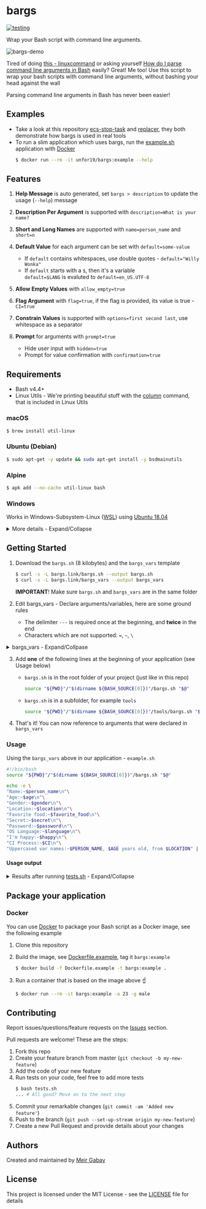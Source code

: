 # bargs

[![testing](https://github.com/unfor19/bargs/workflows/testing/badge.svg)](https://github.com/unfor19/bargs/actions?query=workflow%3Atesting)

Wrap your Bash script with command line arguments.

![bargs-demo](https://github.com/unfor19/bargs/blob/master/assets/bargs_demo.gif)

Tired of doing [this - linuxcommand](http://linuxcommand.org/lc3_wss0120.php) or asking yourself [How do I parse command line arguments in Bash](https://stackoverflow.com/questions/192249/how-do-i-parse-command-line-arguments-in-bash) easily? Great! Me too! Use this script to wrap your bash scripts with command line arguments, without bashing your head against the wall

Parsing command line arguments in Bash has never been easier!

## Examples

- Take a look at this repository [ecs-stop-task](https://github.com/unfor19/ecs-stop-task) and [replacer](https://github.com/unfor19/replacer), they both demonstrate how bargs is used in real tools
- To run a slim application which uses bargs, run the [example.sh](./example.sh) application with [Docker](https://docs.docker.com/engine/install/)
  ```bash
  $ docker run --rm -it unfor19/bargs:example --help
  ```

## Features

1. **Help Message** is auto generated, set `bargs > description` to update the usage (`--help`) message
1. **Description Per Argument** is supported with `description=What is your name?`
1. **Short and Long Names** are supported with `name=person_name` and `short=n`
1. **Default Value** for each argument can be set with `default=some-value`

   - If `default` contains whitespaces, use double quotes - `default="Willy Wonka"`
   - If `default` starts with a `$`, then it's a variable<br>
     `default=$LANG` is evaluted to `default=en_US.UTF-8`

1. **Allow Empty Values** with `allow_empty=true`
1. **Flag Argument** with `flag=true`, if the flag is provided, its value is true - `CI=true`
1. **Constrain Values** is supported with `options=first second last`, use whitespace as a separator
1. **Prompt** for arguments with `prompt=true`

   - Hide user input with `hidden=true`
   - Prompt for value confirmation with `confirmation=true`

## Requirements

- Bash v4.4+
- Linux Utils - We're printing beautiful stuff with the [column](https://linux.die.net/man/1/column) command, that is included in Linux Utils

### macOS

```bash
$ brew install util-linux
```

### Ubuntu (Debian)

```bash
$ sudo apt-get -y update && sudo apt-get install -y bsdmainutils
```

### Alpine

```bash
$ apk add --no-cache util-linux bash
```

### Windows

Works in Windows-Subsystem-Linux ([WSL](https://docs.microsoft.com/en-us/windows/wsl/install-win10)) using [Ubuntu 18.04](https://www.microsoft.com/en-il/p/ubuntu-1804-lts/9n9tngvndl3q?rtc=1&activetab=pivot:overviewtab)

<details><summary>More details - Expand/Collapse</summary>

Make sure you use [dos2unix](https://linux.die.net/man/1/dos2unix) on all files, see another example [here](https://github.com/unfor19/bargs/blob/master/.github/workflows/testing.yml)

```powershell
PS> choco install dos2unix
...
PS> dos2unix bargs.sh bargs_vars example.sh tests.sh
...
PS> wsl -u root -d Ubuntu-18.04 -- source example.sh
```

</details>

## Getting Started

1. Download the `bargs.sh` (8 kilobytes) and the `bargs_vars` template

   ```bash
   $ curl -s -L bargs.link/bargs.sh --output bargs.sh
   $ curl -s -L bargs.link/bargs_vars --output bargs_vars
   ```

   **IMPORTANT**! Make sure `bargs.sh` and `bargs_vars` are in the same folder

2. Edit bargs_vars - Declare arguments/variables, here are some ground rules

   - The delimiter `---` is required once at the beginning, and **twice** in the end
   - Characters which are not supported: `=`, `~`, `\`

<details><summary>bargs_vars - Expand/Collpase</summary>

<!-- replacer_start_bargsvars -->

```
---
name=person_name
short=n
description=What is your name?
default="Willy Wonka"
---
name=age
short=a
description=How old are you?
prompt=true
confirmation=true
---
name=gender
short=g
description=male or female?
options=male female
prompt=true
---
name=location
short=l
description=Where do you live?
default="chocolate factory"
---
name=favorite_food
short=f
allow_empty=true
options=chocolate pizza
description=chocolate or pizza?
---
name=secret
short=s
default=!@#%^&*?/.,[]{}+-|
description=special characters
---
name=language
short=lang
default=$LANG
description=default value can be a variable
---
name=password
short=p
prompt=true
hidden=true
confirmation=true
description=What's your password?
---
name=happy
short=hp
flag=true
description=Flag for indicating that you're happy
---
name=ci
short=ci
flag=true
description=Flag for indicating it's a CI/CD process
---
name=bargs
description=bash example.sh -n Willy --gender male -a 99
default=irrelevant
---
---
```

<!-- replacer_end_bargsvars -->

</details>

3. Add **one** of the following lines at the beginning of your application (see Usage below)

   - `bargs.sh` is in the root folder of your project (just like in this repo)
     ```bash
     source "${PWD}"/"$(dirname ${BASH_SOURCE[0]})"/bargs.sh "$@"
     ```
   - `bargs.sh` is in a subfolder, for example `tools`
     ```bash
     source "${PWD}"/"$(dirname ${BASH_SOURCE[0]})"/tools/bargs.sh "$@"
     ```

4. That's it! You can now reference to arguments that were declared in `bargs_vars`

### Usage

Using the `bargs_vars` above in our application - `example.sh`

```bash
#!/bin/bash
source "${PWD}"/"$(dirname ${BASH_SOURCE[0]})"/bargs.sh "$@"

echo -e \
"Name:~$person_name\n"\
"Age:~$age\n"\
"Gender:~$gender\n"\
"Location:~$location\n"\
"Favorite food:~$favorite_food\n"\
"Secret:~$secret\n"\
"Password:~$password\n"\
"OS Language:~$language\n"\
"I'm happy:~$happy\n"\
"CI Process:~$CI\n"\
"Uppercased var names:~$PERSON_NAME, $AGE years old, from $LOCATION" | column -t -s "~"
```

#### Usage output

<details><summary>
Results after running <a href="https://github.com/unfor19/bargs/blob/master/tests.sh">tests.sh</a> - Expand/Collapse

</summary>

<!-- replacer_start_usage -->

```
-------------------------------------------------------
[LOG] Help Menu - Should pass
[LOG] Executing: source example.sh -h
[LOG] Output: 


Usage: bash example.sh -n Willy --gender male -a 99

	--person_name    |  -n     [Willy Wonka]         What is your name?
	--age            |  -a     [REQUIRED]            How old are you?
	--gender         |  -g     [REQUIRED]            male or female?
	--location       |  -l     [chocolate factory]   Where do you live?
	--favorite_food  |  -f     []                    chocolate or pizza?
	--secret         |  -s     [!@#%^&*?/.,[]{}+-|]  special characters
	--language       |  -lang  [C.UTF-8]             default value can be a variable
	--password       |  -p     [REQUIRED]            Whats your password?
	--happy          |  -hp    [FLAG]                Flag for indicating that youre happy
	--ci             |  -ci    [FLAG]                Flag for indicating its a CI/CD process

[LOG] Test passed as expected
-------------------------------------------------------
[LOG] Default Values - Should pass
[LOG] Executing: source example.sh -a 99 --gender male -p mypassword
[LOG] Output: 

Name:                  Willy Wonka
Age:                   99
Gender:                male
Location:              chocolate factory
Favorite food:
Secret:                !@#%^&*?/.,[]{}+-|
Password:              mypassword
OS Language:           C.UTF-8
I'm happy:
CI Process:
Uppercased var names:  Willy Wonka, 99 years old, from chocolate factory

[LOG] Test passed as expected
-------------------------------------------------------
[LOG] New Values - Should pass
[LOG] Executing: source example.sh -a 23 --gender male -l neverland -n meir -p mypassword
[LOG] Output: 

Name:                  meir
Age:                   23
Gender:                male
Location:              neverland
Favorite food:
Secret:                !@#%^&*?/.,[]{}+-|
Password:              mypassword
OS Language:           C.UTF-8
I'm happy:
CI Process:
Uppercased var names:  meir, 23 years old, from neverland

[LOG] Test passed as expected
-------------------------------------------------------
[LOG] Valid Options - Should pass
[LOG] Executing: source example.sh -a 23 --gender male -l neverland -n meir -f pizza -p mypassword
[LOG] Output: 

Name:                  meir
Age:                   23
Gender:                male
Location:              neverland
Favorite food:         pizza
Secret:                !@#%^&*?/.,[]{}+-|
Password:              mypassword
OS Language:           C.UTF-8
I'm happy:
CI Process:
Uppercased var names:  meir, 23 years old, from neverland

[LOG] Test passed as expected
-------------------------------------------------------
[LOG] Special Characters - Should pass
[LOG] Executing: source example.sh -a 99 --gender male -s MxTZf+6KHaAQltJWipe1oVRy -p mypassword
[LOG] Output: 

Name:                  Willy Wonka
Age:                   99
Gender:                male
Location:              chocolate factory
Favorite food:
Secret:                MxTZf+6KHaAQltJWipe1oVRy
Password:              mypassword
OS Language:           C.UTF-8
I'm happy:
CI Process:
Uppercased var names:  Willy Wonka, 99 years old, from chocolate factory

[LOG] Test passed as expected
-------------------------------------------------------
[LOG] Use Flag - Should pass
[LOG] Executing: source example.sh -a 23 --gender male --happy -p mypassword -ci
[LOG] Output: 

Name:                  Willy Wonka
Age:                   23
Gender:                male
Location:              chocolate factory
Favorite food:
Secret:                !@#%^&*?/.,[]{}+-|
Password:              mypassword
OS Language:           C.UTF-8
I'm happy:             true
CI Process:            true
Uppercased var names:  Willy Wonka, 23 years old, from chocolate factory

[LOG] Test passed as expected
-------------------------------------------------------
[LOG] Empty Argument - Should fail
[LOG] Executing: source example.sh -a 99 --gender -p mypassword
[LOG] Output: 

[HINT] Valid options: male female
[ERROR] Invalid value "-p" for the argument "gender"

Usage: bash example.sh -n Willy --gender male -a 99

	--person_name    |  -n     [Willy Wonka]         What is your name?
	--age            |  -a     [REQUIRED]            How old are you?
	--gender         |  -g     [REQUIRED]            male or female?
	--location       |  -l     [chocolate factory]   Where do you live?
	--favorite_food  |  -f     []                    chocolate or pizza?
	--secret         |  -s     [!@#%^&*?/.,[]{}+-|]  special characters
	--language       |  -lang  [C.UTF-8]             default value can be a variable
	--password       |  -p     [REQUIRED]            Whats your password?
	--happy          |  -hp    [FLAG]                Flag for indicating that youre happy
	--ci             |  -ci    [FLAG]                Flag for indicating its a CI/CD process

[LOG] Test failed as expected
-------------------------------------------------------
[LOG] Unknown Argument - Should fail
[LOG] Executing: source example.sh -a 99 -u meir -p mypassword
[LOG] Output: 

[ERROR] Unknown argument "-u"

Usage: bash example.sh -n Willy --gender male -a 99

	--person_name    |  -n     [Willy Wonka]         What is your name?
	--age            |  -a     [REQUIRED]            How old are you?
	--gender         |  -g     [REQUIRED]            male or female?
	--location       |  -l     [chocolate factory]   Where do you live?
	--favorite_food  |  -f     []                    chocolate or pizza?
	--secret         |  -s     [!@#%^&*?/.,[]{}+-|]  special characters
	--language       |  -lang  [C.UTF-8]             default value can be a variable
	--password       |  -p     [REQUIRED]            Whats your password?
	--happy          |  -hp    [FLAG]                Flag for indicating that youre happy
	--ci             |  -ci    [FLAG]                Flag for indicating its a CI/CD process

[LOG] Test failed as expected
-------------------------------------------------------
[LOG] Invalid Options - Should fail
[LOG] Executing: source example.sh -a 23 --gender male -l neverland -n meir -f notgood -p mypassword
[LOG] Output: 

[HINT] Valid options: chocolate pizza
[ERROR] Invalid value "notgood" for the argument "favorite_food"

Usage: bash example.sh -n Willy --gender male -a 99

	--person_name    |  -n     [Willy Wonka]         What is your name?
	--age            |  -a     [REQUIRED]            How old are you?
	--gender         |  -g     [REQUIRED]            male or female?
	--location       |  -l     [chocolate factory]   Where do you live?
	--favorite_food  |  -f     []                    chocolate or pizza?
	--secret         |  -s     [!@#%^&*?/.,[]{}+-|]  special characters
	--language       |  -lang  [C.UTF-8]             default value can be a variable
	--password       |  -p     [REQUIRED]            Whats your password?
	--happy          |  -hp    [FLAG]                Flag for indicating that youre happy
	--ci             |  -ci    [FLAG]                Flag for indicating its a CI/CD process

[LOG] Test failed as expected
-------------------------------------------------------
[LOG] Missing bargs_vars - Should fail
[LOG] Executing: source example.sh -h
[LOG] Output: 

[ERROR] Make sure bargs_vars is in the same folder as bargs.sh

[LOG] Test failed as expected
```

<!-- replacer_end_usage -->

</details>

## Package your application

### Docker

You can use [Docker](https://www.docker.com/why-docker) to package your Bash script as a Docker image, see the following example

1. Clone this repository

1. Build the image, see [Dockerfile.example](./Dockerfile.example), tag it `bargs:example`

   ```bash
   $ docker build -f Dockerfile.example -t bargs:example .
   ```

1. Run a container that is based on the image above :point_up:
   ```bash
   $ docker run --rm -it bargs:example -a 23 -g male
   ```

## Contributing

Report issues/questions/feature requests on the [Issues](https://github.com/unfor19/bargs/issues) section.

Pull requests are welcome! These are the steps:

1. Fork this repo
1. Create your feature branch from master (`git checkout -b my-new-feature`)
1. Add the code of your new feature
1. Run tests on your code, feel free to add more tests
   ```bash
   $ bash tests.sh
   ... # All good? Move on to the next step
   ```
1. Commit your remarkable changes (`git commit -am 'Added new feature'`)
1. Push to the branch (`git push --set-up-stream origin my-new-feature`)
1. Create a new Pull Request and provide details about your changes

## Authors

Created and maintained by [Meir Gabay](https://github.com/unfor19)

## License

This project is licensed under the MIT License - see the [LICENSE](https://github.com/unfor19/bargs/blob/master/LICENSE) file for details
